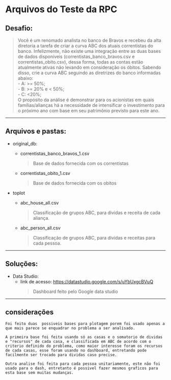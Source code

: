 # Arquivos do Teste da RPC

## Desafio:
>   Você é um renomado analista no banco de Bravos e recebeu da alta diretoria a tarefa de criar a curva ABC dos atuais correntistas do banco. Infelizmente, não existe uma integração entre as duas bases de dados disponíveis (correntistas_banco_bravos.csv e correntistas_obito.csv), dessa forma, todas as contas estão atualmente ativas não levando em consideração os óbitos. Sabendo disso, crie a curva ABC seguindo as diretrizes do banco informadas abaixo: <br> - A: >= 50%;<br> - B: >= 20% e < 50%; <br> - C: <20%; <br> O propósito da análise é demonstrar para os acionistas em quais famílias/alianças há a necessidade de intensificar o investimento para o próximo ano com base em seu patrimônio previsto para este ano.
---

## Arquivos e pastas:

* original_db:
    * correntistas_banco_bravos_1.csv
        > Base de dados fornecida com os correntistas
    * correntistas_obito_1.csv
        > Base de dados fornecida com os obitos 

* toplot
    * abc_house_all.csv
        > Classificação de grupos ABC, para dividas e receita de cada aliança.
    * abc_person_all.csv
        > Classificação de grupos ABC, para dividas e receitas para cada pessoa.

---

## Soluções:

- Data Studio:
    - link de acesso: https://datastudio.google.com/s/uYbUxgcBVuQ
        > Dashboard feito pelo Google data studio


---
## considerações 
    Foi feito duas  possiveis bases para plotagem porem foi usado apenas a que mais parece se enquadrar no problema a ser analisado.

    A primeira base foi feita usando só as casas e o somatorio de dividas e "recursos" de cada casa, e classificada em ABC de acordo com o criterio definido do problema, como maior interesse foram os recursos de cada casas, esse foram usando no dashboard, entretando pode facilmente ser trocado para dividas caso precise.

    Outra analise foi feita para cada pessoa unitariamente, este não foi usado para o dash, entretanto é possivel fazer mesmos graficos para esta base sem muitas mudanças.
